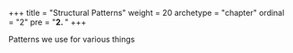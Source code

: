+++
title = "Structural Patterns"
weight = 20
archetype = "chapter"
ordinal = "2"
pre = "<b>2. </b>"
+++

Patterns we use for various things
